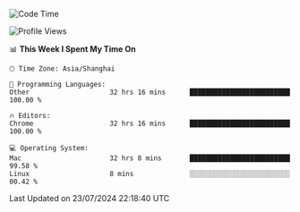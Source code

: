<!--START_SECTION:waka-->
![Code Time](http://img.shields.io/badge/Code%20Time-2%2C520%20hrs%2039%20mins-blue)

![Profile Views](http://img.shields.io/badge/Profile%20Views-0-blue)

📊 **This Week I Spent My Time On** 

```text
🕑︎ Time Zone: Asia/Shanghai

💬 Programming Languages: 
Other                    32 hrs 16 mins      █████████████████████████   100.00 % 

🔥 Editors: 
Chrome                   32 hrs 16 mins      █████████████████████████   100.00 % 

💻 Operating System: 
Mac                      32 hrs 8 mins       █████████████████████████   99.58 % 
Linux                    8 mins              ░░░░░░░░░░░░░░░░░░░░░░░░░   00.42 % 
```


 Last Updated on 23/07/2024 22:18:40 UTC
<!--END_SECTION:waka-->